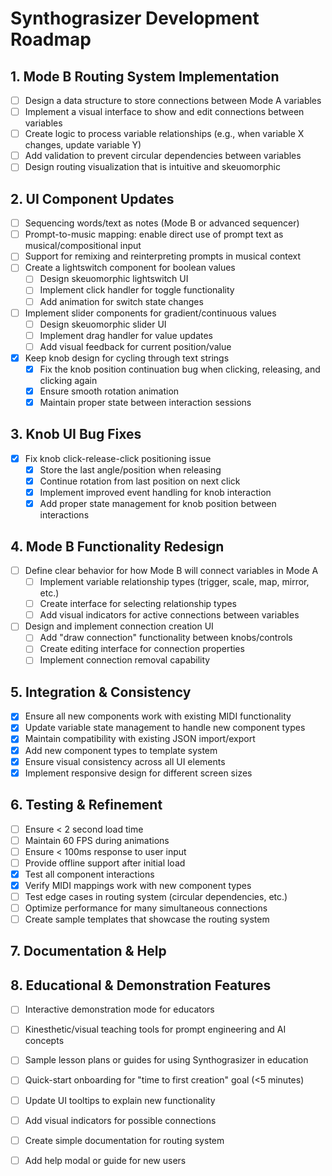 # Synthograsizer Development Roadmap

## 1. Mode B Routing System Implementation
- [ ] Design a data structure to store connections between Mode A variables
- [ ] Implement a visual interface to show and edit connections between variables
- [ ] Create logic to process variable relationships (e.g., when variable X changes, update variable Y)
- [ ] Add validation to prevent circular dependencies between variables
- [ ] Design routing visualization that is intuitive and skeuomorphic

## 2. UI Component Updates
- [ ] Sequencing words/text as notes (Mode B or advanced sequencer)
- [ ] Prompt-to-music mapping: enable direct use of prompt text as musical/compositional input
- [ ] Support for remixing and reinterpreting prompts in musical context
- [ ] Create a lightswitch component for boolean values
  - [ ] Design skeuomorphic lightswitch UI
  - [ ] Implement click handler for toggle functionality
  - [ ] Add animation for switch state changes
- [ ] Implement slider components for gradient/continuous values
  - [ ] Design skeuomorphic slider UI
  - [ ] Implement drag handler for value updates
  - [ ] Add visual feedback for current position/value
- [x] Keep knob design for cycling through text strings
  - [x] Fix the knob position continuation bug when clicking, releasing, and clicking again
  - [x] Ensure smooth rotation animation
  - [x] Maintain proper state between interaction sessions

## 3. Knob UI Bug Fixes
- [x] Fix knob click-release-click positioning issue
  - [x] Store the last angle/position when releasing
  - [x] Continue rotation from last position on next click
  - [x] Implement improved event handling for knob interaction
  - [x] Add proper state management for knob position between interactions

## 4. Mode B Functionality Redesign
- [ ] Define clear behavior for how Mode B will connect variables in Mode A
  - [ ] Implement variable relationship types (trigger, scale, map, mirror, etc.)
  - [ ] Create interface for selecting relationship types
  - [ ] Add visual indicators for active connections between variables
- [ ] Design and implement connection creation UI
  - [ ] Add "draw connection" functionality between knobs/controls
  - [ ] Create editing interface for connection properties
  - [ ] Implement connection removal capability

## 5. Integration & Consistency
- [x] Ensure all new components work with existing MIDI functionality
- [x] Update variable state management to handle new component types
- [x] Maintain compatibility with existing JSON import/export
- [x] Add new component types to template system
- [x] Ensure visual consistency across all UI elements
- [x] Implement responsive design for different screen sizes

## 6. Testing & Refinement
- [ ] Ensure < 2 second load time
- [ ] Maintain 60 FPS during animations
- [ ] Ensure < 100ms response to user input
- [ ] Provide offline support after initial load
- [x] Test all component interactions
- [x] Verify MIDI mappings work with new component types
- [ ] Test edge cases in routing system (circular dependencies, etc.)
- [ ] Optimize performance for many simultaneous connections
- [ ] Create sample templates that showcase the routing system

## 7. Documentation & Help

## 8. Educational & Demonstration Features
- [ ] Interactive demonstration mode for educators
- [ ] Kinesthetic/visual teaching tools for prompt engineering and AI concepts
- [ ] Sample lesson plans or guides for using Synthograsizer in education
- [ ] Quick-start onboarding for "time to first creation" goal (<5 minutes)

- [ ] Update UI tooltips to explain new functionality
- [ ] Add visual indicators for possible connections
- [ ] Create simple documentation for routing system
- [ ] Add help modal or guide for new users
